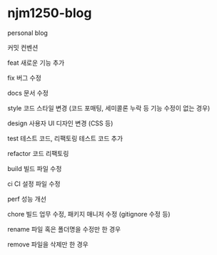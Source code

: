 # njm1250-blog
personal blog

커밋 컨벤션

feat	새로운 기능 추가

fix	버그 수정

docs	문서 수정

style	코드 스타일 변경 (코드 포매팅, 세미콜론 누락 등 기능 수정이 없는 경우)

design	사용자 UI 디자인 변경 (CSS 등)

test	테스트 코드, 리팩토링 테스트 코드 추가

refactor	코드 리팩토링

build	빌드 파일 수정

ci	CI 설정 파일 수정

perf	성능 개선

chore	빌드 업무 수정, 패키지 매니저 수정 (gitignore 수정 등)

rename	파일 혹은 폴더명을 수정만 한 경우

remove	파일을 삭제만 한 경우
